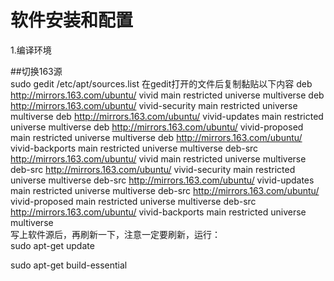 # 软件安装和配置
1.编译环境

##切换163源  
sudo gedit /etc/apt/sources.list
在gedit打开的文件后复制黏贴以下内容
deb http://mirrors.163.com/ubuntu/ vivid main restricted universe multiverse
deb http://mirrors.163.com/ubuntu/ vivid-security main restricted universe multiverse
deb http://mirrors.163.com/ubuntu/ vivid-updates main restricted universe multiverse
deb http://mirrors.163.com/ubuntu/ vivid-proposed main restricted universe multiverse
deb http://mirrors.163.com/ubuntu/ vivid-backports main restricted universe multiverse
deb-src http://mirrors.163.com/ubuntu/ vivid main restricted universe multiverse
deb-src http://mirrors.163.com/ubuntu/ vivid-security main restricted universe multiverse
deb-src http://mirrors.163.com/ubuntu/ vivid-updates main restricted universe multiverse
deb-src http://mirrors.163.com/ubuntu/ vivid-proposed main restricted universe multiverse
deb-src http://mirrors.163.com/ubuntu/ vivid-backports main restricted universe multiverse  
写上软件源后，再刷新一下，注意一定要刷新，运行：  
sudo apt-get update


sudo apt-get build-essential




